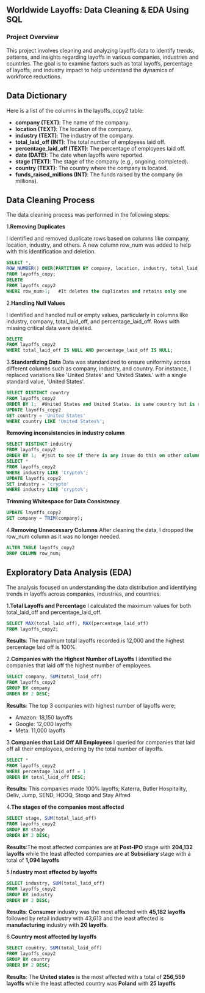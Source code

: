 ## Worldwide Layoffs: Data Cleaning & EDA Using SQL
### Project Overview
This project involves cleaning and analyzing layoffs data to identify trends, patterns, and insights regarding layoffs in various companies, industries and countries. The goal is to examine factors such as total layoffs, percentage of layoffs, and industry impact to help understand the dynamics of workforce reductions.

## Data Dictionary
Here is a list of the columns in the layoffs_copy2 table:

- **company (TEXT)**: The name of the company.
- **location (TEXT)**: The location of the company.
- **industry (TEXT)**: The industry of the company.
- **total_laid_off (INT)**: The total number of employees laid off.
- **percentage_laid_off (TEXT)**: The percentage of employees laid off.
- **date (DATE)**: The date when layoffs were reported.
- **stage (TEXT)**: The stage of the company (e.g., ongoing, completed).
- **country (TEXT)**: The country where the company is located.
- **funds_raised_millions (INT)**: The funds raised by the company (in millions).

 ## Data Cleaning Process
The data cleaning process was performed in the following steps:

1.**Removing Duplicates**

I identified and removed duplicate rows based on columns like company, location, industry, and others. A new column row_num was added to help with this identification and deletion.

```sql
SELECT *,
ROW_NUMBER() OVER(PARTITION BY company, location, industry, total_laid_off, percentage_laid_off, `date`, stage, country) AS row_num
FROM layoffs_copy;
DELETE
FROM layoffs_copy2
WHERE row_num>1;   #It deletes the duplicates and retains only one

```

2.**Handling Null Values**

I identified and handled null or empty values, particularly in columns like industry, company, total_laid_off, and percentage_laid_off. Rows with missing critical data were deleted.
```sql
DELETE
FROM layoffs_copy2
WHERE total_laid_off IS NULL AND percentage_laid_off IS NULL;
```

3.**Standardizing Data**
Data was standardized to ensure uniformity across different columns such as company, industry, and country. For instance, I replaced variations like 'United States' and 'United States.' with a single standard value, 'United States'.
```sql
SELECT DISTINCT country
FROM layoffs_copy2
ORDER BY 1;  #United States and United States. is same country but is recorded as different country
UPDATE layoffs_copy2
SET country = 'United States'
WHERE country LIKE 'United States%'; 
```
**Removing inconsistencies in industry column**
```sql
SELECT DISTINCT industry
FROM layoffs_copy2
ORDER BY 1;  #jsut to see if there is any issue do this on other columns, from these i saw an issue with country column as well
SELECT *
FROM layoffs_copy2
WHERE industry LIKE 'Crypto%';
UPDATE layoffs_copy2
SET industry = 'crypto'
WHERE industry LIKE 'crypto%';
```
**Trimming Whitespace for Data Consistency**
```sql
UPDATE layoffs_copy2
SET company = TRIM(company);
```

4.**Removing Unnecessary Columns**
After cleaning the data, I dropped the row_num column as it was no longer needed.
```sql
ALTER TABLE layoffs_copy2
DROP COLUMN row_num;
```

## Exploratory Data Analysis (EDA)
The analysis focused on understanding the data distribution and identifying trends in layoffs across companies, industries, and countries.

1.**Total Layoffs and Percentage**
I calculated the maximum values for both total_laid_off and percentage_laid_off.
```sql
SELECT MAX(total_laid_off), MAX(percentage_laid_off)
FROM layoffs_copy2;
```
**Results**: The maximum total layoffs recorded is 12,000 and the highest percentage laid off is 100%.

2.**Companies with the Highest Number of Layoffs**
I identified the companies that laid off the highest number of employees.
```sql
SELECT company, SUM(total_laid_off)
FROM layoffs_copy2
GROUP BY company
ORDER BY 2 DESC;
```
**Results**: The top 3 companies with highest number of layoffs were;
- Amazon: 18,150 layoffs
- Google: 12,000 layoffs
- Meta: 11,000 layoffs

3.**Companies that Laid Off All Employees**
I queried for companies that laid off all their employees, ordering by the total number of layoffs.
```sql
SELECT *
FROM layoffs_copy2
WHERE percentage_laid_off = 1
ORDER BY total_laid_off DESC;
```
**Results**: This companies made 100% layoffs; Katerra, Butler Hospitality, Deliv, Jump, SEND, HOOQ, Stoqo and Stay Alfred


4.**The stages of the companies most affected**
```sql
SELECT stage, SUM(total_laid_off)
FROM layoffs_copy2
GROUP BY stage
ORDER BY 2 DESC;
```
**Results**:The most affected companies are at **Post-IPO** stage with **204,132 layoffs** while the least affected companies are at **Subsidiary** stage with a total of **1,094 layoffs**

5.**Industry most affected by layoffs**
```sql
SELECT industry, SUM(total_laid_off)
FROM layoffs_copy2
GROUP BY industry
ORDER BY 2 DESC;
```

**Results**: **Consumer** industry was the most affected with **45,182 layoffs** followed by retail industry with 43,613 and the least affected is **manufacturing** industry with **20 layoffs**.

6.**Country most affected by layoffs**
```sql
SELECT country, SUM(total_laid_off)
FROM layoffs_copy2
GROUP BY country
ORDER BY 2 DESC;
```

**Results**: The **United states** is the most affected with a total of **256,559 layoffs** while the least affected country was **Poland** with **25 layoffs**


